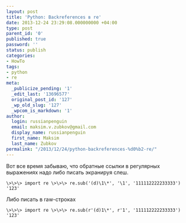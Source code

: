 ```yaml
---
layout: post
title: 'Python: Backreferences в re'
date: 2013-12-24 23:29:08.000000000 +04:00
type: post
parent_id: '0'
published: true
password: ''
status: publish
categories:
- HowTo
tags:
- python
- re
meta:
  _publicize_pending: '1'
  _edit_last: '13696577'
  original_post_id: '127'
  _wp_old_slug: '127'
  _wpcom_is_markdown: '1'
author:
  login: russianpenguin
  email: maksim.v.zubkov@gmail.com
  display_name: russianpenguin
  first_name: Maksim
  last_name: Zubkov
permalink: "/2013/12/24/python-backreferences-%d0%b2-re/"
---
```

Вот все время забываю, что обратные ссылки в регулярных выражениях надо либо писать экранируя слеш.

```python; gutter: true; first-line: 1; highlight: []
\>\>\> import re \>\>\> re.sub('(d)\1\*', '\1', '111112222233333') '123'
```

Либо писать в raw-строках

```python; gutter: true; first-line: 1; highlight: []
\>\>\> import re \>\>\> re.sub(r'(d)1\*', r'1', '111112222233333') '123'
```
